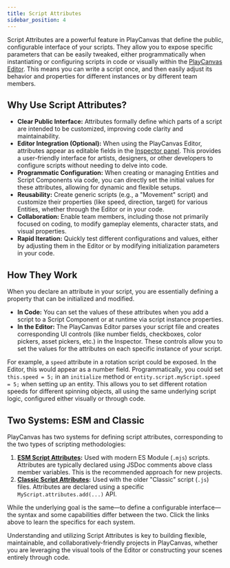 ```yaml
---
title: Script Attributes
sidebar_position: 4
---
```


Script Attributes are a powerful feature in PlayCanvas that define the public, configurable interface of your scripts. They allow you to expose specific parameters that can be easily tweaked, either programmatically when instantiating or configuring scripts in code or visually within the [PlayCanvas Editor](../../../editor/index.md). This means you can write a script once, and then easily adjust its behavior and properties for different instances or by different team members.

## Why Use Script Attributes?

* **Clear Public Interface:** Attributes formally define which parts of a script are intended to be customized, improving code clarity and maintainability.
* **Editor Integration (Optional):** When using the PlayCanvas Editor, attributes appear as editable fields in the [Inspector panel](../../../editor/interface/inspector.md). This provides a user-friendly interface for artists, designers, or other developers to configure scripts without needing to delve into code.
* **Programmatic Configuration:** When creating or managing Entities and Script Components via code, you can directly set the initial values for these attributes, allowing for dynamic and flexible setups.
* **Reusability:** Create generic scripts (e.g., a "Movement" script) and customize their properties (like speed, direction, target) for various Entities, whether through the Editor or in your code.
* **Collaboration:** Enable team members, including those not primarily focused on coding, to modify gameplay elements, character stats, and visual properties.
* **Rapid Iteration:** Quickly test different configurations and values, either by adjusting them in the Editor or by modifying initialization parameters in your code.

## How They Work

When you declare an attribute in your script, you are essentially defining a property that can be initialized and modified.

* **In Code:** You can set the values of these attributes when you add a script to a Script Component or at runtime via script instance properties.
* **In the Editor:** The PlayCanvas Editor parses your script file and creates corresponding UI controls (like number fields, checkboxes, color pickers, asset pickers, etc.) in the Inspector. These controls allow you to set the values for the attributes on each specific instance of your script.

For example, a `speed` attribute in a rotation script could be exposed. In the Editor, this would appear as a number field. Programmatically, you could set `this.speed = 5;` in an `initialize` method or `entity.script.myScript.speed = 5;` when setting up an entity. This allows you to set different rotation speeds for different spinning objects, all using the same underlying script logic, configured either visually or through code.

## Two Systems: ESM and Classic

PlayCanvas has two systems for defining script attributes, corresponding to the two types of scripting methodologies:

1. **[ESM Script Attributes](./esm.md):** Used with modern ES Module (`.mjs`) scripts. Attributes are typically declared using JSDoc comments above class member variables. This is the recommended approach for new projects.
2. **[Classic Script Attributes](./classic.md):** Used with the older "Classic" script (`.js`) files. Attributes are declared using a specific `MyScript.attributes.add(...)` API.

While the underlying goal is the same—to define a configurable interface—the syntax and some capabilities differ between the two. Click the links above to learn the specifics for each system.

Understanding and utilizing Script Attributes is key to building flexible, maintainable, and collaboratively-friendly projects in PlayCanvas, whether you are leveraging the visual tools of the Editor or constructing your scenes entirely through code.
